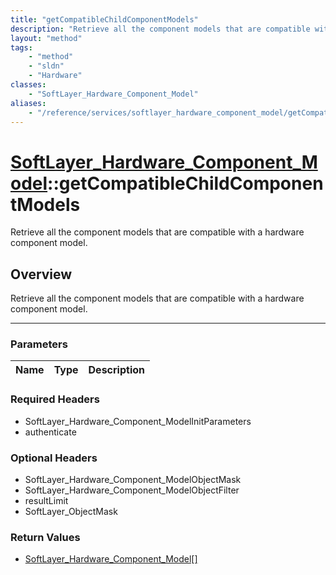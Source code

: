 ```yaml
---
title: "getCompatibleChildComponentModels"
description: "Retrieve all the component models that are compatible with a hardware component model."
layout: "method"
tags:
    - "method"
    - "sldn"
    - "Hardware"
classes:
    - "SoftLayer_Hardware_Component_Model"
aliases:
    - "/reference/services/softlayer_hardware_component_model/getCompatibleChildComponentModels"
---
```

# [SoftLayer_Hardware_Component_Model](/reference/services/SoftLayer_Hardware_Component_Model)::getCompatibleChildComponentModels

Retrieve all the component models that are compatible with a hardware component model.


## Overview 
Retrieve all the component models that are compatible with a hardware component model.

-----

### Parameters 
|Name | Type | Description |
| --- | --- | --- |


### Required Headers
* SoftLayer_Hardware_Component_ModelInitParameters
* authenticate


### Optional Headers
* SoftLayer_Hardware_Component_ModelObjectMask
* SoftLayer_Hardware_Component_ModelObjectFilter
* resultLimit
* SoftLayer_ObjectMask

### Return Values
* <a href='/reference/datatypes/SoftLayer_Hardware_Component_Model'>SoftLayer_Hardware_Component_Model[] </a>




